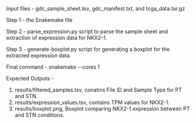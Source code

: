 Input files - gdc_sample_sheet.tsv, gdc_manifest.txt, and tcga_data.tar.gz

Step 1 - the Snakemake file

Step 2 - parse_expression.py script to parse the sample sheet and extraction of expression data for NKX2-1.

Step 3 - generate-boxplot.py script for generating a boxplot for the extracted expression data. 

Final command - snakemake --cores 1

Expected Outputs - 
1. results/filtered_samples.tsv, conatins File ID and Sample Type for PT and STN.
2. results/expression_values.tsv, contains TPM values for NKX2-1.
3. results/boxplot.png, Boxplot comparing NKX2-1 expression between PT and STN conditions. 
